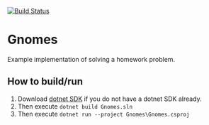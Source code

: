 
[![Build Status](https://dev.azure.com/andrewmoravec/andrewmoravec/_apis/build/status/amoravec.Gnomes)](https://dev.azure.com/andrewmoravec/andrewmoravec/_build/latest?definitionId=1)

# Gnomes
Example implementation of solving a homework problem.

## How to build/run
1. Download [dotnet SDK](https://www.microsoft.com/net/download/dotnet-core/2.2) if you do not have a dotnet SDK already.
2. Then execute ```dotnet build Gnomes.sln```
3. Then execute ```dotnet run --project Gnomes\Gnomes.csproj```


